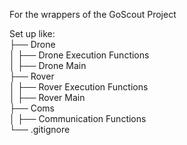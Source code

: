 For the wrappers of the GoScout Project

Set up like:<br>
├── Drone<br>
│   ├── Drone Execution Functions<br>
│   ├── Drone Main<br>
├── Rover<br>
│   ├── Rover Execution Functions<br>
│   ├── Rover Main<br>
├── Coms<br>
│   ├── Communication Functions<br>
└── .gitignore
